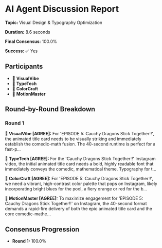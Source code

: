 # AI Agent Discussion Report

**Topic:** Visual Design & Typography Optimization

**Duration:** 8.6 seconds

**Final Consensus:** 100.0%

**Success:** ✅ Yes

## Participants

- 🤖 **VisualVibe**
- 🤖 **TypeTech**
- 🤖 **ColorCraft**
- 🤖 **MotionMaster**

## Round-by-Round Breakdown

### Round 1

**🤖 VisualVibe [AGREE]:** For 'EPISODE 5: Cauchy Dragons Stick Together!!', the animated title card needs to be visually striking and immediately establish the comedic-math fusion. The 40-second runtime is perfect for a fast-p...

**🤖 TypeTech [AGREE]:** For the 'Cauchy Dragons Stick Together!!' Instagram video, the initial animated title card needs a bold, highly readable font that immediately conveys the comedic, mathematical theme. Typography for t...

**🤖 ColorCraft [AGREE]:** For 'EPISODE 5: Cauchy Dragons Stick Together!!', we need a vibrant, high-contrast color palette that pops on Instagram, likely incorporating bright blues for the pool, a fiery orange or red for the b...

**🤖 MotionMaster [AGREE]:** To maximize engagement for 'EPISODE 5: Cauchy Dragons Stick Together!!' on Instagram, the 40-second format demands a rapid-fire delivery of both the epic animated title card and the core comedic-mathe...

## Consensus Progression

- **Round 1:** 100.0%
